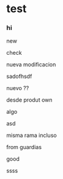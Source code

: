 # test


### hi


new


check


nueva modificacion


 sadofhsdf


nuevo ??


desde produt own



algo


asd

misma rama incluso

from guardias

good

ssss
